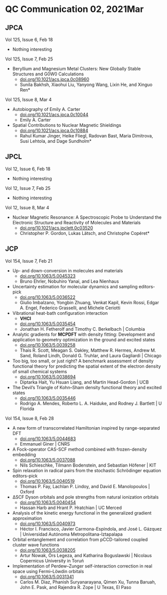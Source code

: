 # QC Communication 02, 2021Mar
## JPCA

Vol 125, Issue 6, Feb 18

* Nothing interesting

Vol 125, Issue 7, Feb 25
* Beryllium and Magnesium Metal Clusters: New Globally Stable Structures and G0W0 Calculations
  + [doi.org/10.1021/acs.jpca.0c08960](https://doi.org/10.1021/acs.jpca.0c08960)
  +  Sunila Bakhsh, Xiaohui Liu, Yanyong Wang, Lixin He, and Xinguo Ren*
  

Vol 125, Issue 8, Mar 4
* Autobiography of Emily A. Carter
  + [doi.org/10.1021/acs.jpca.0c10044](https://doi.org/10.1021/acs.jpca.0c10044)
  + Emily A. Carter
* Spatial Contributions to Nuclear Magnetic Shieldings
  + [doi.org/10.1021/acs.jpca.0c10884](https://doi.org/10.1021/acs.jpca.0c10884)
  + Rahul Kumar Jinger, Heike Fliegl, Radovan Bast, Maria Dimitrova, Susi Lehtola, and Dage Sundholm*

## JPCL

Vol 12, Issue 6, Feb 18
* Nothing interesting

Vol 12, Issue 7, Feb 25
* Nothing interesting

Vol 12, Issue 8, Mar 4
* Nuclear Magnetic Resonance: A Spectroscopic Probe to Understand the Electronic Structure and Reactivity of Molecules and Materials
  + [doi.org/10.1021/acs.jpclett.0c03520](https://doi.org/10.1021/acs.jpclett.0c03520)
  + Christopher P. Gordon, Lukas Lätsch, and Christophe Copéret*

## JCP
Vol 154, Issue 7, Feb 21
* Up- and down-conversion in molecules and materials
  + [doi.org/10.1063/5.0045323](https://doi.org/10.1063/5.0045323)
  + Bruno Ehrler, Nobuhiro Yanai, and Lea Nienhaus
* Uncertainty estimation for molecular dynamics and sampling editors-pick
  + [doi.org/10.1063/5.0036522](https://doi.org/10.1063/5.0036522)
  + Giulio Imbalzano, Yongbin Zhuang, Venkat Kapil, Kevin Rossi, Edgar A. Engel, Federico Grasselli, and Michele Ceriotti
* Vibrational heat-bath configuration interaction
  + **VHCI**
  + [doi.org/10.1063/5.0035454](https://doi.org/10.1063/5.0035454)
  + Jonathan H. Fetherolf and Timothy C. Berkelbach | Columbia
* Analytic gradients for **MCPDFT** with density fitting: Development and application to geometry optimization in the ground and excited states
  + [doi.org/10.1063/5.0039258](https://doi.org/10.1063/5.0039258)
  + Thais R. Scott, Meagan S. Oakley, Matthew R. Hermes, Andrew M. Sand, Roland Lindh, Donald G. Truhlar, and Laura Gagliardi | Chicago
* Too big, too small, or just right? A benchmark assessment of density functional theory for predicting the spatial extent of the electron density of small chemical systems
  + [doi.org/10.1063/5.0038694](https://doi.org/10.1063/5.0038694)
  + Diptarka Hait, Yu Hsuan Liang, and Martin Head-Gordon | UCB
* The Devil’s Triangle of Kohn–Sham density functional theory and excited states
  + [doi.org/10.1063/5.0035446](https://doi.org/10.1063/5.0035446)
  + Rodrigo A. Mendes, Roberto L. A. Haiduke, and Rodney J. Bartlett | U Florida 

Vol 154, Issue 8, Feb 28
* A new form of transcorrelated Hamiltonian inspired by range-separated DFT
  + [doi.org/10.1063/5.0044683](https://doi.org/10.1063/5.0044683)
  + Emmanuel Giner | CNRS
* A Fock-operator CAS-SCF method combined with frozen-density embedding
  + [doi.org/10.1063/5.0037088](https://doi.org/10.1063/5.0037088)
  + Nils Schieschke, Tilmann Bodenstein, and Sebastian Höfener | KIT
* Spin relaxation in radical pairs from the stochastic Schrödinger equation editors-pick
  + [doi.org/10.1063/5.0040519](https://doi.org/10.1063/5.0040519)
  + Thomas P. Fay, Lachlan P. Lindoy, and David E. Manolopoulos | Oxford
* ΔSCF Dyson orbitals and pole strengths from natural ionization orbitals
  + [doi.org/10.1063/5.0040454](https://doi.org/10.1063/5.0040454)
  + Hassan Harb and Hrant P. Hratchian | UC Merced
* Analysis of the kinetic energy functional in the generalized gradient approximation
  + [doi.org/10.1063/5.0040973](https://doi.org/10.1063/5.0040973)
  + Héctor I. Francisco, Javier Carmona-Espíndola, and José L. Gázquez | Universidad Autónoma Metropolitana-Iztapalapa
* Orbital entanglement and correlation from pCCD-tailored coupled cluster wave functions
  + [doi.org/10.1063/5.0038205](https://doi.org/10.1063/5.0038205)
  + Artur Nowak, Örs Legeza, and Katharina Boguslawski | Nicolaus Copernicus University in Toruń
* Implementation of Perdew–Zunger self-interaction correction in real space using Fermi–Löwdin orbitals
  + [doi.org/10.1063/5.0031341](https://doi.org/10.1063/5.0031341)
  + Carlos M. Diaz, Phanish Suryanarayana, Qimen Xu, Tunna Baruah, John E. Pask, and Rajendra R. Zope | U Texas, El Paso
